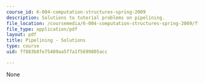 ```yaml
---
course_id: 6-004-computation-structures-spring-2009
description: Solutions to tutorial problems on pipelining.
file_location: /coursemedia/6-004-computation-structures-spring-2009/ff883b8fe75489aa5f7a1f5699805acc_MIT6004s09tutor09sol.pdf
file_type: application/pdf
layout: pdf
title: Pipelining - Solutions
type: course
uid: ff883b8fe75489aa5f7a1f5699805acc

---
```

None